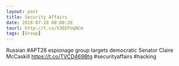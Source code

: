 ```yaml
---
layout: post
title: Security Affairs
date: 2018-07-28 00:00:20
tourl: http://t.co/V3OIFUqNCm
tags: [Group]
---
```

Russian #APT28 espionage group targets democratic Senator Claire McCaskill
https://t.co/TVCD469Btg
#securityaffairs #hacking